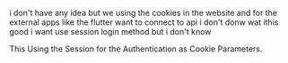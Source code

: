 i don't have any idea but we using the cookies in the website 
and for the external apps like the flutter want to connect to api 
i don't donw wat ithis good 
i want use session login method 
but i don't know 

This Using the Session for the Authentication as 
Cookie Parameters.
